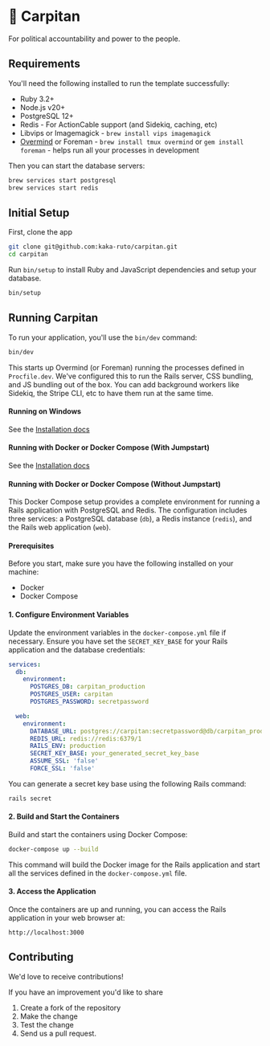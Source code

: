 # 🎉 Carpitan

For political accountability and power to the people.

## Requirements

You'll need the following installed to run the template successfully:

- Ruby 3.2+
- Node.js v20+
- PostgreSQL 12+
- Redis - For ActionCable support (and Sidekiq, caching, etc)
- Libvips or Imagemagick - `brew install vips imagemagick`
- [Overmind](https://github.com/DarthSim/overmind) or Foreman - `brew install tmux overmind` or `gem install foreman` - helps run all your processes in development

Then you can start the database servers:

```bash
brew services start postgresql
brew services start redis
```

## Initial Setup

First, clone the app

```bash
git clone git@github.com:kaka-ruto/carpitan.git
cd carpitan
```

Run `bin/setup` to install Ruby and JavaScript dependencies and setup your database.

```bash
bin/setup
```

## Running Carpitan

To run your application, you'll use the `bin/dev` command:

```bash
bin/dev
```

This starts up Overmind (or Foreman) running the processes defined in `Procfile.dev`. We've configured this to run the Rails server, CSS bundling, and JS bundling out of the box. You can add background workers like Sidekiq, the Stripe CLI, etc to have them run at the same time.

#### Running on Windows

See the [Installation docs](https://jumpstartrails.com/docs/installation#windows)

#### Running with Docker or Docker Compose (With Jumpstart)

See the [Installation docs](https://jumpstartrails.com/docs/installation#docker)

#### Running with Docker or Docker Compose (Without Jumpstart)

This Docker Compose setup provides a complete environment for running a Rails application with PostgreSQL and Redis. The configuration includes three services: a PostgreSQL database (`db`), a Redis instance (`redis`), and the Rails web application (`web`).

#### Prerequisites

Before you start, make sure you have the following installed on your machine:

- Docker
- Docker Compose


#### 1. Configure Environment Variables

Update the environment variables in the `docker-compose.yml` file if necessary. Ensure you have set the `SECRET_KEY_BASE` for your Rails application and the database credentials:

```yaml
services:
  db:
    environment:
      POSTGRES_DB: carpitan_production
      POSTGRES_USER: carpitan
      POSTGRES_PASSWORD: secretpassword

  web:
    environment:
      DATABASE_URL: postgres://carpitan:secretpassword@db/carpitan_production
      REDIS_URL: redis://redis:6379/1
      RAILS_ENV: production
      SECRET_KEY_BASE: your_generated_secret_key_base
      ASSUME_SSL: 'false'
      FORCE_SSL: 'false'
```

You can generate a secret key base using the following Rails command:

```bash
rails secret
```

#### 2. Build and Start the Containers

Build and start the containers using Docker Compose:

```bash
docker-compose up --build
```

This command will build the Docker image for the Rails application and start all the services defined in the `docker-compose.yml` file.

#### 3. Access the Application

Once the containers are up and running, you can access the Rails application in your web browser at:

```
http://localhost:3000
```



## Contributing

We'd love to receive contributions!

If you have an improvement you'd like to share

1. Create a fork of the repository
2. Make the change
3. Test the change
4. Send us a pull request.
